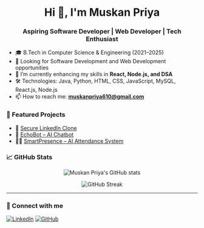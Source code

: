 <h1 align="center">Hi 👋, I'm Muskan Priya</h1>
<h3 align="center">Aspiring Software Developer | Web Developer | Tech Enthusiast</h3>

- 🎓 B.Tech in Computer Science & Engineering (2021–2025)
- 💼 Looking for Software Development and Web Development opportunities
- 🌱 I’m currently enhancing my skills in **React, Node.js, and DSA**
- 🛠️ Technologies: Java, Python, HTML, CSS, JavaScript, MySQL, React.js, Node.js
- 📫 How to reach me: **muskanpriya610@gmail.com**

### 📌 Featured Projects

- 🔐 [Secure LinkedIn Clone](https://github.com/MuskanPriyaSingh/LinkedIn_Clone_Project)
- 🤖 [EchoBot – AI Chatbot](https://github.com/MuskanPriyaSingh/echo_bot)
- 🕵️‍♀️ [SmartPresence – AI Attendance System](https://github.com/MuskanPriyaSingh/SmartPresence)

### 📈 GitHub Stats

<p align="center">
  <img src="https://github-readme-stats.vercel.app/api?username=MuskanPriyaSingh&show_icons=true&theme=tokyonight" alt="Muskan Priya's GitHub stats" />
</p>

<p align="center">
  <img src="https://github-readme-streak-stats.herokuapp.com/?user=MuskanPriyaSingh&theme=tokyonight" alt="GitHub Streak" />
</p>

---

### 🔗 Connect with me

[![LinkedIn](https://img.shields.io/badge/LinkedIn-blue?style=flat&logo=linkedin&labelColor=blue)](https://www.linkedin.com/in/muskan-priya-ba681a245/)
[![GitHub](https://img.shields.io/badge/GitHub-black?style=flat&logo=github)](https://github.com/MuskanPriyaSingh)


<!--
**MuskanPriyaSingh/MuskanPriyaSingh** is a ✨ _special_ ✨ repository because its `README.md` (this file) appears on your GitHub profile.

Here are some ideas to get you started:

- 🔭 I’m currently working on ...
- 🌱 I’m currently learning ...
- 👯 I’m looking to collaborate on ...
- 🤔 I’m looking for help with ...
- 💬 Ask me about ...
- 📫 How to reach me: ...
- 😄 Pronouns: ...
- ⚡ Fun fact: ...
-->
